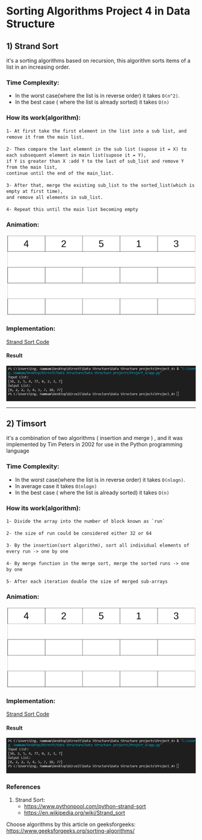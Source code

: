 # Sorting Algorithms Project 4 in Data Structure

## 1) Strand Sort

it's a sorting algorithms based on recursion, this algorithm sorts items of a list in an increasing order.

### Time Complexity:
- In the worst case(where the list is in reverse order) it takes `O(n^2)`.
- In the best case ( where the list is already sorted) it takes `O(n)`

### How its work(algorithm): 

	1- At first take the first element in the list into a sub list, and remove it from the main list.
  
	2- Then compare the last element in the sub list (supose it = X) to each subsequent element in main list(supose it = Y), 
	if Y is greater than X :add Y to the last of sub_list and remove Y from the main list,
	continue until the end of the main_list.
  
	3- After that, merge the existing sub_list to the sorted_list(which is empty at first time),
	and remove all elements in sub_list.
  
	4- Repeat this until the main list becoming empty

### Animation:

![strand_sort_gif](/Media/StrandSort.gif)

### Implementation:


  [Strand Sort Code](/Code/app.py)
  #### Result
  ![strand_sort_test](/Media/Strand_sort_test.PNG)


-----

## 2) Timsort

it's a combination of two algorithms ( insertion and merge ) , and it was implemented by Tim Peters in 2002 for use in the Python programming language


### Time Complexity:
- In the worst case(where the list is in reverse order) it takes `O(nlogn)`.
- In average case it takes `O(nlogn)`
- In the best case ( where the list is already sorted) it takes `O(n)`

### How its work(algorithm): 

	1- Divide the array into the number of block known as `run`
  
	2- the size of run could be considered either 32 or 64
  
	3- By the insertion(sort algorithm), sort all individual elements of every run -> one by one
  
	4- By merge function in the merge sort, merge the sorted runs -> one by one
	
	5- After each iteration double the size of merged sub-arrays

### Animation:

![strand_sort_gif](/Media/StrandSort.gif)

### Implementation:


  [Strand Sort Code](/Code/app.py)
  #### Result
  ![strand_sort_test](/Media/Strand_sort_test.PNG)



### References

 1) Strand Sort:
	- https://www.pythonpool.com/python-strand-sort
	- https://en.wikipedia.org/wiki/Strand_sort

   
   
   Choose algorithms by this article on geeksforgeeks:
	https://www.geeksforgeeks.org/sorting-algorithms/


